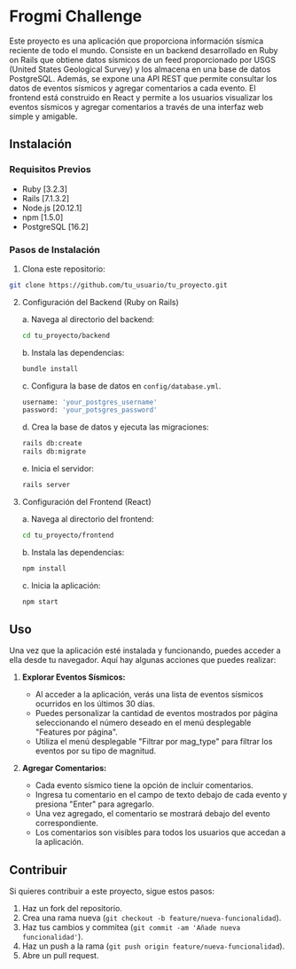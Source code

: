 # Frogmi Challenge

Este proyecto es una aplicación que proporciona información sísmica reciente de todo el mundo. Consiste en un backend desarrollado en Ruby on Rails que obtiene datos sísmicos de un feed proporcionado por USGS (United States Geological Survey) y los almacena en una base de datos PostgreSQL. Además, se expone una API REST que permite consultar los datos de eventos sísmicos y agregar comentarios a cada evento. El frontend está construido en React y permite a los usuarios visualizar los eventos sísmicos y agregar comentarios a través de una interfaz web simple y amigable.

## Instalación

### Requisitos Previos

- Ruby [3.2.3]
- Rails [7.1.3.2]
- Node.js [20.12.1]
- npm [1.5.0]
- PostgreSQL [16.2]

### Pasos de Instalación

1. Clona este repositorio:

```bash
git clone https://github.com/tu_usuario/tu_proyecto.git
```

2. Configuración del Backend (Ruby on Rails)

   a. Navega al directorio del backend:

   ```bash
   cd tu_proyecto/backend
   ```

   b. Instala las dependencias:

   ```bash
   bundle install
   ```

   c. Configura la base de datos en `config/database.yml`.

   ```bash
   username: 'your_postgres_username'
   password: 'your_potsgres_password'
   ```
   d. Crea la base de datos y ejecuta las migraciones:

   ```bash
   rails db:create
   rails db:migrate
   ```

   e. Inicia el servidor:

   ```bash
   rails server
   ```

3. Configuración del Frontend (React)

   a. Navega al directorio del frontend:

   ```bash
   cd tu_proyecto/frontend
   ```

   b. Instala las dependencias:

   ```bash
   npm install
   ```

   c. Inicia la aplicación:

   ```bash
   npm start
   ```

## Uso

Una vez que la aplicación esté instalada y funcionando, puedes acceder a ella desde tu navegador. Aquí hay algunas acciones que puedes realizar:

1. **Explorar Eventos Sísmicos:**
   - Al acceder a la aplicación, verás una lista de eventos sísmicos ocurridos en los últimos 30 días.
   - Puedes personalizar la cantidad de eventos mostrados por página seleccionando el número deseado en el menú desplegable "Features por página".
   - Utiliza el menú desplegable "Filtrar por mag_type" para filtrar los eventos por su tipo de magnitud.

2. **Agregar Comentarios:**
   - Cada evento sísmico tiene la opción de incluir comentarios.
   - Ingresa tu comentario en el campo de texto debajo de cada evento y presiona "Enter" para agregarlo.
   - Una vez agregado, el comentario se mostrará debajo del evento correspondiente.
   - Los comentarios son visibles para todos los usuarios que accedan a la aplicación.

## Contribuir

Si quieres contribuir a este proyecto, sigue estos pasos:

1. Haz un fork del repositorio.
2. Crea una rama nueva (`git checkout -b feature/nueva-funcionalidad`).
3. Haz tus cambios y commitea (`git commit -am 'Añade nueva funcionalidad'`).
4. Haz un push a la rama (`git push origin feature/nueva-funcionalidad`).
5. Abre un pull request.


